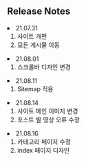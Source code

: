## Release Notes

<li type="square">21.07.31
  <ol>
    <li>사이트 개편</li>
    <li>모든 게시물 이동</li>
  </ol>
</li>

<li type="square">21.08.01
  <ol>
    <li>스크롤바 디자인 변경</li>
  </ol>
</li>

<li type="square">21.08.11
  <ol>
    <li>Sitemap 적용</li>
  </ol>
</li>

<li type="square">21.08.14
  <ol>
    <li>사이트 메인 이미지 변경</li>
    <li>포스트 별 영상 오류 수정</li>
  </ol>
</li>

<li type="square">21.08.16
  <ol>
    <li>카테고리 페이지 수정</li>
    <li>index 페이지 디자인</li>
  </ol>
</li>
